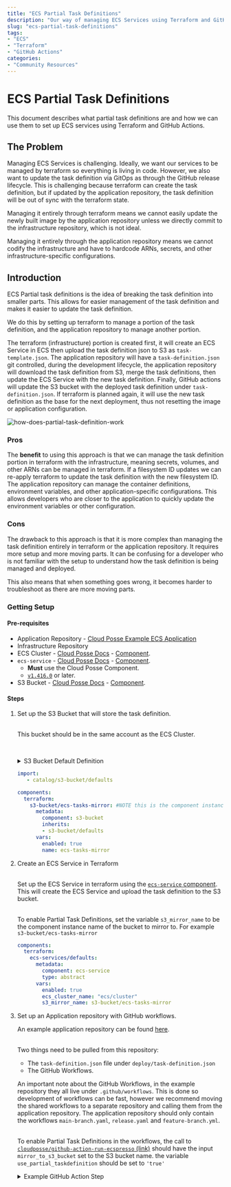 ```yaml
---
title: "ECS Partial Task Definitions"
description: "Our way of managing ECS Services using Terraform and GitHub Actions."
slug: "ecs-partial-task-definitions"
tags:
- "ECS"
- "Terraform"
- "GitHub Actions"
categories:
- "Community Resources"
---
```



# ECS Partial Task Definitions

This document describes what partial task definitions are and how we can use them to set up ECS services using Terraform and GitHub Actions.

## The Problem

Managing ECS Services is challenging. Ideally, we want our services to be managed by terraform so everything is living in code. However, we also want to update the task definition via GitOps as through the GitHub release lifecycle. This is challenging because terraform can create the task definition, but if updated by the application repository, the task definition will be out of sync with the terraform state.

Managing it entirely through terraform means we cannot easily update the newly built image by the application repository unless we directly commit to the infrastructure repository, which is not ideal.

Managing it entirely through the application repository means we cannot codify the infrastructure and have to hardcode ARNs, secrets, and other infrastructure-specific configurations.

## Introduction

ECS Partial task definitions is the idea of breaking the task definition into smaller parts. This allows for easier management of the task definition and makes it easier to update the task definition.

We do this by setting up terraform to manage a portion of the task definition, and the application repository to manage another portion.

The terraform (infrastructure) portion is created first, it will create an ECS Service in ECS then upload the task definition json to S3 as `task-template.json`. 
The application repository will have a `task-definition.json` git controlled, during the development lifecycle, the application repository will download the task definition from S3, merge the task definitions, then update the ECS Service with the new task definition. 
Finally, GitHub actions will update the S3 bucket with the deployed task definition under `task-definition.json`.
If terraform is planned again, it will use the new task definition as the base for the next deployment, thus not resetting the image or application configuration.

![how-does-partial-task-definition-work](/assets/ecs-partial-task-defintions.png)


### Pros

The **benefit** to using this approach is that we can manage the task definition portion in terraform with the infrastructure, meaning secrets, volumes, and other ARNs can be managed in terraform. If a filesystem ID updates we can re-apply terraform to update the task definition with the new filesystem ID. The application repository can manage the container definitions, environment variables, and other application-specific configurations. This allows developers who are closer to the application to quickly update the environment variables or other configuration.


### Cons

The drawback to this approach is that it is more complex than managing the task definition entirely in terraform or the application repository. It requires more setup and more moving parts. It can be confusing for a developer who is not familiar with the setup to understand how the task definition is being managed and deployed.

This also means that when something goes wrong, it becomes harder to troubleshoot as there are more moving parts.


### Getting Setup

#### Pre-requisites

- Application Repository - [Cloud Posse Example ECS Application](https://github.com/cloudposse-examples/app-on-ecs)
- Infrastructure Repository
- ECS Cluster - [Cloud Posse Docs](https://docs.cloudposse.com/components/library/aws/ecs/) - [Component](https://github.com/cloudposse/terraform-aws-components/tree/main/modules/ecs).
- `ecs-service` - [Cloud Posse Docs](https://docs.cloudposse.com/components/library/aws/ecs-service/) - [Component](https://github.com/cloudposse/terraform-aws-components/tree/main/modules/ecs-service).
  - **Must** use the Cloud Posse Component.
  - [`v1.416.0`](https://github.com/cloudposse/terraform-aws-components/releases/tag/1.416.0) or later.
- S3 Bucket - [Cloud Posse Docs](https://docs.cloudposse.com/components/library/aws/s3-bucket/) - [Component](https://github.com/cloudposse/terraform-aws-components/tree/main/modules/s3-bucket).

#### Steps

1. Set up the S3 Bucket that will store the task definition.

    <br>This bucket should be in the same account as the ECS Cluster.

    <br><details><summary>S3 Bucket Default Definition</summary>

      ```yaml
      components:
        terraform:
          s3-bucket/defaults:
            metadata:
              type: abstract
            vars:
              enabled: true
              account_map_tenant_name: core
              # Suggested configuration for all buckets
              user_enabled: false
              acl: "private"
              grants: null
              force_destroy: false
              versioning_enabled: false
              allow_encrypted_uploads_only: true
              block_public_acls: true
              block_public_policy: true
              ignore_public_acls: true
              restrict_public_buckets: true
              allow_ssl_requests_only: true
              lifecycle_configuration_rules:
                - id: default
                  enabled: true
                  abort_incomplete_multipart_upload_days: 90
                  filter_and:
                    prefix: ""
                    tags: {}
                  # Move to Glacier after 2 years
                  transition:
                    - storage_class: GLACIER
                      days: 730
                  # Never expire
                  expiration: {}
                  # Versioning isnt enabled, but these default values are still required
                  noncurrent_version_transition:
                    - storage_class: GLACIER
                      days: 90
                  noncurrent_version_expiration: {}
      ```

    </details>

    ```yaml
    import:
       - catalog/s3-bucket/defaults

    components:
      terraform:
        s3-bucket/ecs-tasks-mirror: #NOTE this is the component instance name.
          metadata:
            component: s3-bucket
            inherits:
            - s3-bucket/defaults
          vars:
            enabled: true
            name: ecs-tasks-mirror
   ```
2. Create an ECS Service in Terraform

    <br>Set up the ECS Service in terraform using the [`ecs-service` component](https://github.com/cloudposse/terraform-aws-components/tree/main/modules/ecs-service). This will create the ECS Service and upload the task definition to the S3 bucket.

    <br>To enable Partial Task Definitions, set the variable `s3_mirror_name` to be the component instance name of the bucket to mirror to. For example `s3-bucket/ecs-tasks-mirror`

    ```yaml
    components:
      terraform:
        ecs-services/defaults:
          metadata:
            component: ecs-service
            type: abstract
          vars:
            enabled: true
            ecs_cluster_name: "ecs/cluster"
            s3_mirror_name: s3-bucket/ecs-tasks-mirror
   ```

3. Set up an Application repository with GitHub workflows.

    An example application repository can be found [here](https://github.com/cloudposse-examples/app-on-ecs).

    <br> Two things need to be pulled from this repository:

   - The `task-definition.json` file under `deploy/task-definition.json`
   - The GitHub Workflows.

    An important note about the GitHub Workflows, in the example repository they all live under `.github/workflows`. This is done so development of workflows can be fast, however we recommend moving the shared workflows to a separate repository and calling them from the application repository. The application repository should only contain the workflows `main-branch.yaml`, `release.yaml` and `feature-branch.yml`.

    <br>To enable Partial Task Definitions in the workflows, the call to [`cloudposse/github-action-run-ecspresso` (link)](https://github.com/cloudposse-examples/app-on-ecs/blob/main/.github/workflows/workflow-cd-ecspresso.yml#L133-L147) should have the input `mirror_to_s3_bucket` set to the S3 bucket name. the variable `use_partial_taskdefinition` should be set to `'true'`

    <details><summary> Example GitHub Action Step </summary>

    ```yaml
      - name: Deploy
        uses: cloudposse/github-action-deploy-ecspresso@0.6.0
        continue-on-error: true
        if: ${{ steps.db_migrate.outcome != 'failure' }}
        id: deploy
        with:
          image: ${{ steps.image.outputs.out }}
          image-tag: ${{ inputs.tag }}
          region: ${{ steps.environment.outputs.region }}
          operation: deploy
          debug: false
          cluster: ${{ steps.environment.outputs.cluster }}
          application: ${{ steps.environment.outputs.name }}
          taskdef-path: ${{ inputs.path }}
          mirror_to_s3_bucket: ${{ steps.environment.outputs.s3-bucket }}
          use_partial_taskdefinition: 'true'
          timeout: 10m
   ```
  </details>

